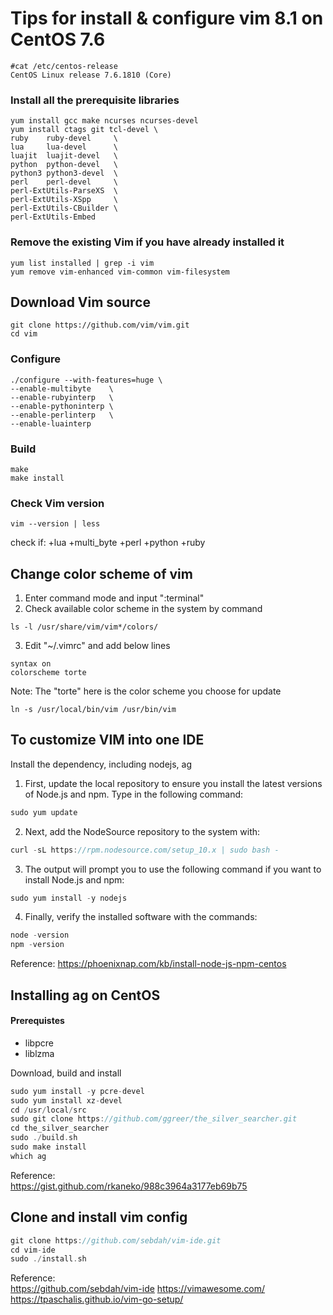 # Tips for install & configure vim 8.1 on CentOS 7.6

```
#cat /etc/centos-release
CentOS Linux release 7.6.1810 (Core)
```

### Install all the prerequisite libraries

```
yum install gcc make ncurses ncurses-devel
yum install ctags git tcl-devel \
ruby    ruby-devel     \
lua     lua-devel      \
luajit  luajit-devel   \
python  python-devel   \
python3 python3-devel  \
perl    perl-devel     \
perl-ExtUtils-ParseXS  \
perl-ExtUtils-XSpp     \
perl-ExtUtils-CBuilder \
perl-ExtUtils-Embed
```

### Remove the existing Vim if you have already installed it
```
yum list installed | grep -i vim
yum remove vim-enhanced vim-common vim-filesystem
```

## Download Vim source
```
git clone https://github.com/vim/vim.git
cd vim
```

### Configure
```
./configure --with-features=huge \
--enable-multibyte    \
--enable-rubyinterp   \
--enable-pythoninterp \
--enable-perlinterp   \
--enable-luainterp
```

### Build
```
make
make install
```


### Check Vim version
```
vim --version | less
```
check if: +lua +multi_byte +perl +python +ruby 

## Change color scheme of vim 
1. Enter command mode and input ":terminal"
2. Check available color scheme in the system by command 
```
ls -l /usr/share/vim/vim*/colors/
```
3. Edit "~/.vimrc" and add below lines
```
syntax on
colorscheme torte
```
Note: The "torte" here is the color scheme you choose for update

```
ln -s /usr/local/bin/vim /usr/bin/vim 
```
## To customize VIM into one IDE  
Install the dependency, including nodejs, ag

1. First, update the local repository to ensure you install the latest versions of Node.js and npm. Type in the following command:
```c
sudo yum update
```
2. Next, add the NodeSource repository to the system with:
```c
curl -sL https://rpm.nodesource.com/setup_10.x | sudo bash -
```
3. The output will prompt you to use the following command if you want to install Node.js and npm:
```c
sudo yum install -y nodejs
```
4. Finally, verify the installed software with the commands:
```c
node -version
npm -version
```
Reference: https://phoenixnap.com/kb/install-node-js-npm-centos

## Installing ag on CentOS  
#### Prerequistes  
- libpcre
- liblzma

Download, build and install
```c
sudo yum install -y pcre-devel
sudo yum install xz-devel
cd /usr/local/src
sudo git clone https://github.com/ggreer/the_silver_searcher.git
cd the_silver_searcher
sudo ./build.sh
sudo make install
which ag
```
Reference:  
https://gist.github.com/rkaneko/988c3964a3177eb69b75  

## Clone and install vim config  
```c
git clone https://github.com/sebdah/vim-ide.git
cd vim-ide
sudo ./install.sh
```
Reference:  
https://github.com/sebdah/vim-ide
https://vimawesome.com/
https://tpaschalis.github.io/vim-go-setup/
